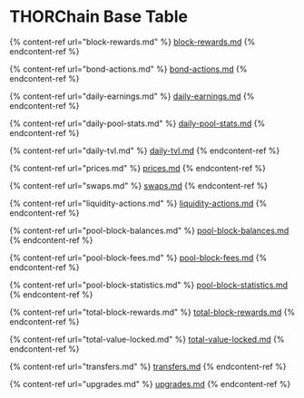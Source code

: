 # THORChain Base Table

{% content-ref url="block-rewards.md" %}
[block-rewards.md](block-rewards.md)
{% endcontent-ref %}

{% content-ref url="bond-actions.md" %}
[bond-actions.md](bond-actions.md)
{% endcontent-ref %}

{% content-ref url="daily-earnings.md" %}
[daily-earnings.md](daily-earnings.md)
{% endcontent-ref %}

{% content-ref url="daily-pool-stats.md" %}
[daily-pool-stats.md](daily-pool-stats.md)
{% endcontent-ref %}

{% content-ref url="daily-tvl.md" %}
[daily-tvl.md](daily-tvl.md)
{% endcontent-ref %}

{% content-ref url="prices.md" %}
[prices.md](prices.md)
{% endcontent-ref %}

{% content-ref url="swaps.md" %}
[swaps.md](swaps.md)
{% endcontent-ref %}

{% content-ref url="liquidity-actions.md" %}
[liquidity-actions.md](liquidity-actions.md)
{% endcontent-ref %}

{% content-ref url="pool-block-balances.md" %}
[pool-block-balances.md](pool-block-balances.md)
{% endcontent-ref %}

{% content-ref url="pool-block-fees.md" %}
[pool-block-fees.md](pool-block-fees.md)
{% endcontent-ref %}

{% content-ref url="pool-block-statistics.md" %}
[pool-block-statistics.md](pool-block-statistics.md)
{% endcontent-ref %}

{% content-ref url="total-block-rewards.md" %}
[total-block-rewards.md](total-block-rewards.md)
{% endcontent-ref %}

{% content-ref url="total-value-locked.md" %}
[total-value-locked.md](total-value-locked.md)
{% endcontent-ref %}

{% content-ref url="transfers.md" %}
[transfers.md](transfers.md)
{% endcontent-ref %}

{% content-ref url="upgrades.md" %}
[upgrades.md](upgrades.md)
{% endcontent-ref %}

